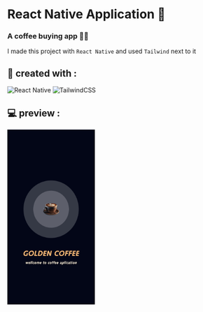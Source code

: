 # React Native Application 📱
### A coffee buying app 🍵🍪

I made this project with `React Native` and used `Tailwind` next to it 
<br>


<h2>🔧 created with : </h2>

<p align="center">
  
 ![React Native](https://img.shields.io/badge/react_native-%2320232a.svg?style=for-the-badge&logo=react&logoColor=%2361DAFB)
 ![TailwindCSS](https://img.shields.io/badge/tailwindcss-%2338B2AC.svg?style=for-the-badge&logo=tailwind-css&logoColor=white)
</p>


## 💻 preview :
<img src="https://github.com/parsa-vesali/Coffee-App/blob/main/demo-1.jpg" data-canonical-src="https://github.com/parsa-vesali/Coffee-App/blob/main/demo-2.jpg" width="200" height="400" />

